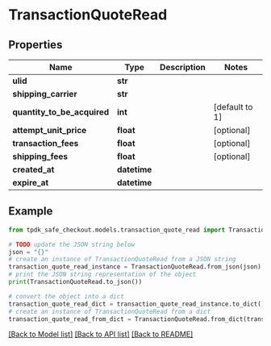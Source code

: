 # TransactionQuoteRead



## Properties

Name | Type | Description | Notes
------------ | ------------- | ------------- | -------------
**ulid** | **str** |  | 
**shipping_carrier** | **str** |  | 
**quantity_to_be_acquired** | **int** |  | [default to 1]
**attempt_unit_price** | **float** |  | [optional] 
**transaction_fees** | **float** |  | [optional] 
**shipping_fees** | **float** |  | [optional] 
**created_at** | **datetime** |  | 
**expire_at** | **datetime** |  | 

## Example

```python
from tpdk_safe_checkout.models.transaction_quote_read import TransactionQuoteRead

# TODO update the JSON string below
json = "{}"
# create an instance of TransactionQuoteRead from a JSON string
transaction_quote_read_instance = TransactionQuoteRead.from_json(json)
# print the JSON string representation of the object
print(TransactionQuoteRead.to_json())

# convert the object into a dict
transaction_quote_read_dict = transaction_quote_read_instance.to_dict()
# create an instance of TransactionQuoteRead from a dict
transaction_quote_read_from_dict = TransactionQuoteRead.from_dict(transaction_quote_read_dict)
```
[[Back to Model list]](../README.md#documentation-for-models) [[Back to API list]](../README.md#documentation-for-api-endpoints) [[Back to README]](../README.md)


